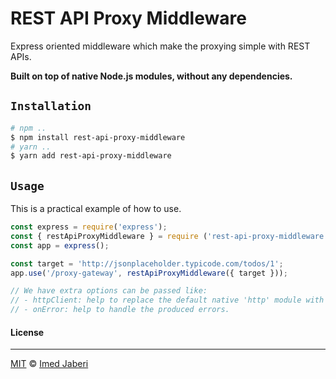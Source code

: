 # REST API Proxy Middleware

Express oriented middleware which make the proxying simple with REST APIs.

**Built on top of native Node.js modules, without any dependencies.**

## `Installation`

```bash
# npm ..
$ npm install rest-api-proxy-middleware
# yarn ..
$ yarn add rest-api-proxy-middleware
```

## `Usage`

This is a practical example of how to use.

```javascript
const express = require('express');
const { restApiProxyMiddleware } = require ('rest-api-proxy-middleware');
const app = express();

const target = 'http://jsonplaceholder.typicode.com/todos/1';
app.use('/proxy-gateway', restApiProxyMiddleware({ target }));

// We have extra options can be passed like:
// - httpClient: help to replace the default native 'http' module with 'https'.
// - onError: help to handle the produced errors.
```

#### License
---

[MIT](LICENSE) &copy; [Imed Jaberi](https://github.com/3imed-jaberi)
